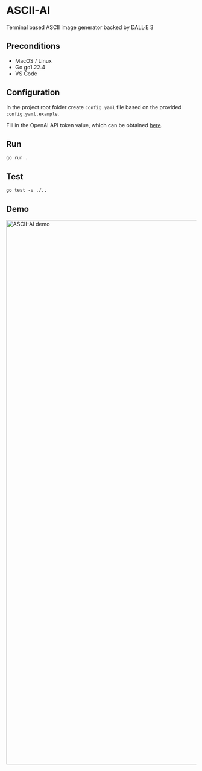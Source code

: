 # ASCII-AI

Terminal based ASCII image generator backed by DALL·E 3

## Preconditions

- MacOS / Linux
- Go go1.22.4
- VS Code

## Configuration

In the project root folder create `config.yaml` file based on the provided `config.yaml.example`.

Fill in the OpenAI API token value, which can be obtained [here](https://platform.openai.com/api-keys).

## Run

```
go run .
```

## Test

```
go test -v ./..
```

## Demo

<img width="1444" alt="ASCII-AI demo" src="https://github.com/user-attachments/assets/7a33b145-9246-46d7-98c0-600a9c110c01">

